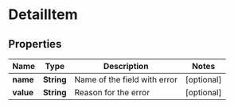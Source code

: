 

# DetailItem

## Properties

Name | Type | Description | Notes
------------ | ------------- | ------------- | -------------
**name** | **String** | Name of the field with error |  [optional]
**value** | **String** | Reason for the error |  [optional]



